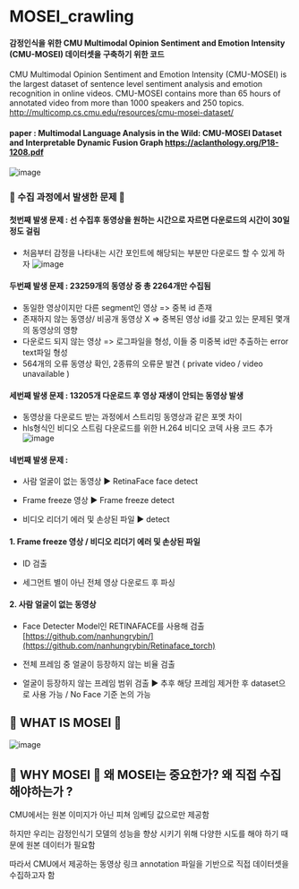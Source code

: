 # MOSEI_crawling

#### 감정인식을 위한 CMU Multimodal Opinion Sentiment and Emotion Intensity (CMU-MOSEI) 데이터셋을 구축하기 위한 코드

CMU Multimodal Opinion Sentiment and Emotion Intensity (CMU-MOSEI) is the largest dataset of sentence level sentiment analysis and emotion recognition in online videos. CMU-MOSEI contains more than 65 hours of annotated video from more than 1000 speakers and 250 topics. http://multicomp.cs.cmu.edu/resources/cmu-mosei-dataset/

#### paper : Multimodal Language Analysis in the Wild: CMU-MOSEI Dataset and Interpretable Dynamic Fusion Graph https://aclanthology.org/P18-1208.pdf


![image](https://github.com/nanhungrybin/MOSEI_crawling/assets/97181397/3d0eaee0-fb5f-4d5e-9bcd-5051634765c0)



### 📁 수집 과정에서 발생한 문제 📁

#### 첫번째 발생 문제 : 선 수집후 동영상을 원하는 시간으로 자르면 다운로드의 시간이 30일 정도 걸림

- 처음부터 감정을 나타내는 시간 포인트에 해당되는 부분만 다운로드 할 수 있게 하자
![image](https://github.com/nanhungrybin/MOSEI_crawling/assets/97181397/b73a10df-a1d4-40de-9232-ca0883770e42)


#### 두번째 발생 문제 : 23259개의 동영상 중 총 2264개만 수집됨

- 동일한 영상이지만 다른 segment인 영상 => 중복 id 존재
- 존재하지 않는 동영상/ 비공개 동영상 X => 중복된 영상 id를 갖고 있는 문제된 몇개의 동영상의 영향
- 다운로드 되지 않는 영상 => 로그파일을 형성, 이들 중 미중복 id만 추출하는 error text파일 형성
- 564개의 오류 동영상 확인, 2종류의 오류문 발견 ( private video / video unavailable )

#### 세번째 발생 문제 : 13205개 다운로드 후 영상 재생이 안되는 동영상 발생

- 동영상을 다운로드 받는 과정에서 스트리밍 동영상과 같은 포멧 차이
- hls형식인 비디오 스트림 다운로드를 위한 H.264 비디오 코덱 사용 코드 추가
![image](https://github.com/nanhungrybin/MOSEI_crawling/assets/97181397/07c28b87-59c1-4cfe-887f-5bb45316a3e2)

#### 네번째 발생 문제 :

- 사람 얼굴이 없는 동영상 ▶ RetinaFace face detect

- Frame freeze 영상 ▶ Frame freeze detect

- 비디오 리더기 에러 및 손상된 파일 ▶  detect



#### 1. Frame freeze 영상 / 비디오 리더기 에러 및 손상된 파일

- ID 검출

- 세그먼트 별이 아닌 전체 영상 다운로드 후 파싱


#### 2. 사람 얼굴이 없는 동영상 

- Face Detecter Model인 RETINAFACE를 사용해 검출 [https://github.com/nanhungrybin/](https://github.com/nanhungrybin/Retinaface_torch)

- 전체 프레임 중 얼굴이 등장하지 않는 비율 검출

- 얼굴이 등장하지 않는 프레임 범위 검출 ▶ 추후 해당 프레임 제거한 후 dataset으로 사용 가능 / No Face 기준 논의 가능


## 📁 WHAT IS MOSEI 📁
![image](https://github.com/nanhungrybin/MOSEI_crawling/assets/97181397/c68f72c2-7292-46d0-b056-6bef5089eee7)

## 📁 WHY MOSEI 📁 왜 MOSEI는 중요한가? 왜 직접 수집해야하는가 ?
CMU에서는 원본 이미지가 아닌 피쳐 임베딩 값으로만 제공함

하지만 우리는 감정인식기 모델의 성능을 향상 시키기 위해 다양한 시도를 해야 하기 때문에 원본 데이터가 필요함

따라서 CMU에서 제공하는 동영상 링크 annotation 파일을 기반으로 직접 데이터셋을 수집하고자 함



